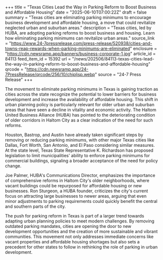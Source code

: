 +++
title = "Texas Cities Lead the Way in Parking Reform to Boost Business and Affordable Housing"
date = "2025-06-10T07:00:22Z"
draft = false
summary = "Texas cities are eliminating parking minimums to encourage business development and affordable housing, a move that could revitalize neglected urban and suburban areas."
description = "Texas cities, led by HUBA, are adopting parking reforms to boost business and housing. Learn how eliminating parking minimums can revitalize urban areas."
source_link = "https://www.24-7pressrelease.com/press-release/520938/cities-and-towns-reap-rewards-when-parking-minimums-are-eliminated"
enclosure = "https://cdn.newsramp.app/banners/business-corporate-1.jpg"
article_id = 84113
feed_item_id = 15392
url = "/news/202506/84113-texas-cities-lead-the-way-in-parking-reform-to-boost-business-and-affordable-housing"
qrcode = "https://cdn.newsramp.app/24-7PressRelease/qrcode/256/10/chipljsp.webp"
source = "24-7 Press Release"
+++

<p>The movement to eliminate parking minimums in Texas is gaining traction as cities across the state recognize the potential to lower barriers for business development and increase the availability of affordable housing. This shift in urban planning policy is particularly relevant for older urban and suburban areas that have seen a decline in vitality and economic activity. The Haltom United Business Alliance (HUBA) has pointed to the deteriorating condition of older corridors in Haltom City as a clear indication of the need for such reforms.</p><p>Houston, Bastrop, and Austin have already taken significant steps by removing or reducing parking minimums, with other major Texas cities like Dallas, Fort Worth, San Antonio, and El Paso considering similar measures. At the state level, Texas State Representative K. Richardson has proposed legislation to limit municipalities' ability to enforce parking minimums for commercial buildings, signaling a broader acceptance of the need for policy change.</p><p>Joe Palmer, HUBA's Communications Director, emphasizes the importance of comprehensive reforms in Haltom City's older neighborhoods, where vacant buildings could be repurposed for affordable housing or new businesses. Ron Sturgeon, a HUBA founder, criticizes the city's current focus on attracting large businesses to newer areas, arguing that even minor adjustments to parking requirements could quickly benefit the central and southern parts of the city.</p><p>The push for parking reform in Texas is part of a larger trend towards adapting urban planning policies to meet modern challenges. By removing outdated parking mandates, cities are opening the door to new development opportunities and the creation of more sustainable and vibrant communities. This movement not only addresses immediate concerns like vacant properties and affordable housing shortages but also sets a precedent for other states to follow in rethinking the role of parking in urban development.</p>